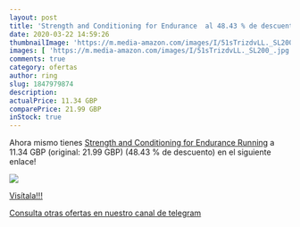 ```yaml
---
layout: post
title: 'Strength and Conditioning for Endurance  al 48.43 % de descuento'
date: 2020-03-22 14:59:26
thumbnailImage: 'https://m.media-amazon.com/images/I/51sTrizdvLL._SL200_.jpg'
images: [ 'https://m.media-amazon.com/images/I/51sTrizdvLL._SL200_.jpg' ]
comments: true
category: ofertas
author: ring
slug: 1847979874
description:
actualPrice: 11.34 GBP
comparePrice: 21.99 GBP
inStock: true
---
```


Ahora mismo tienes [Strength and Conditioning for Endurance Running](https://www.amazon.co.uk/dp/1847979874/?tag=redken01-21) a 11.34 GBP (original: 21.99 GBP) (48.43 %  de descuento) en el siguiente enlace!

[![](https://m.media-amazon.com/images/I/51sTrizdvLL._SL200_.jpg)](https://www.amazon.co.uk/dp/1847979874/?tag=redken01-21)

[Visítala!!!](https://www.amazon.co.uk/dp/1847979874/?tag=redken01-21)

[Consulta otras ofertas en nuestro canal de telegram](https://t.me/s/ofertas25)
